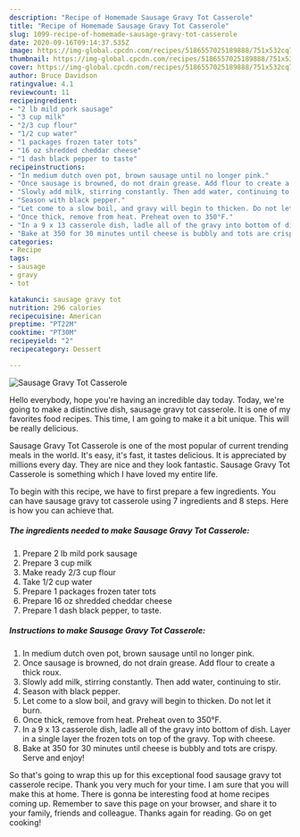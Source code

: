 ```yaml
---
description: "Recipe of Homemade Sausage Gravy Tot Casserole"
title: "Recipe of Homemade Sausage Gravy Tot Casserole"
slug: 1099-recipe-of-homemade-sausage-gravy-tot-casserole
date: 2020-09-16T09:14:37.535Z
image: https://img-global.cpcdn.com/recipes/5186557025189888/751x532cq70/sausage-gravy-tot-casserole-recipe-main-photo.jpg
thumbnail: https://img-global.cpcdn.com/recipes/5186557025189888/751x532cq70/sausage-gravy-tot-casserole-recipe-main-photo.jpg
cover: https://img-global.cpcdn.com/recipes/5186557025189888/751x532cq70/sausage-gravy-tot-casserole-recipe-main-photo.jpg
author: Bruce Davidson
ratingvalue: 4.1
reviewcount: 11
recipeingredient:
- "2 lb mild pork sausage"
- "3 cup milk"
- "2/3 cup flour"
- "1/2 cup water"
- "1 packages frozen tater tots"
- "16 oz shredded cheddar cheese"
- "1 dash black pepper to taste"
recipeinstructions:
- "In medium dutch oven pot, brown sausage until no longer pink."
- "Once sausage is browned, do not drain grease. Add flour to create a thick roux."
- "Slowly add milk, stirring constantly. Then add water, continuing to stir."
- "Season with black pepper."
- "Let come to a slow boil, and gravy will begin to thicken. Do not let it burn."
- "Once thick, remove from heat. Preheat oven to 350°F."
- "In a 9 x 13 casserole dish, ladle all of the gravy into bottom of dish. Layer in a single layer the frozen tots on top of the gravy. Top with cheese."
- "Bake at 350 for 30 minutes until cheese is bubbly and tots are crispy.  Serve and enjoy!"
categories:
- Recipe
tags:
- sausage
- gravy
- tot

katakunci: sausage gravy tot 
nutrition: 296 calories
recipecuisine: American
preptime: "PT22M"
cooktime: "PT30M"
recipeyield: "2"
recipecategory: Dessert

---
```



![Sausage Gravy Tot Casserole](https://img-global.cpcdn.com/recipes/5186557025189888/751x532cq70/sausage-gravy-tot-casserole-recipe-main-photo.jpg)

Hello everybody, hope you're having an incredible day today. Today, we're going to make a distinctive dish, sausage gravy tot casserole. It is one of my favorites food recipes. This time, I am going to make it a bit unique. This will be really delicious.

Sausage Gravy Tot Casserole is one of the most popular of current trending meals in the world. It's easy, it's fast, it tastes delicious. It is appreciated by millions every day. They are nice and they look fantastic. Sausage Gravy Tot Casserole is something which I have loved my entire life.




To begin with this recipe, we have to first prepare a few ingredients. You can have sausage gravy tot casserole using 7 ingredients and 8 steps. Here is how you can achieve that.

<!--inarticleads1-->

##### The ingredients needed to make Sausage Gravy Tot Casserole:

1. Prepare 2 lb mild pork sausage
1. Prepare 3 cup milk
1. Make ready 2/3 cup flour
1. Take 1/2 cup water
1. Prepare 1 packages frozen tater tots
1. Prepare 16 oz shredded cheddar cheese
1. Prepare 1 dash black pepper, to taste.




<!--inarticleads2-->

##### Instructions to make Sausage Gravy Tot Casserole:

1. In medium dutch oven pot, brown sausage until no longer pink.
1. Once sausage is browned, do not drain grease. Add flour to create a thick roux.
1. Slowly add milk, stirring constantly. Then add water, continuing to stir.
1. Season with black pepper.
1. Let come to a slow boil, and gravy will begin to thicken. Do not let it burn.
1. Once thick, remove from heat. Preheat oven to 350°F.
1. In a 9 x 13 casserole dish, ladle all of the gravy into bottom of dish. Layer in a single layer the frozen tots on top of the gravy. Top with cheese.
1. Bake at 350 for 30 minutes until cheese is bubbly and tots are crispy.  Serve and enjoy!




So that's going to wrap this up for this exceptional food sausage gravy tot casserole recipe. Thank you very much for your time. I am sure that you will make this at home. There is gonna be interesting food at home recipes coming up. Remember to save this page on your browser, and share it to your family, friends and colleague. Thanks again for reading. Go on get cooking!
